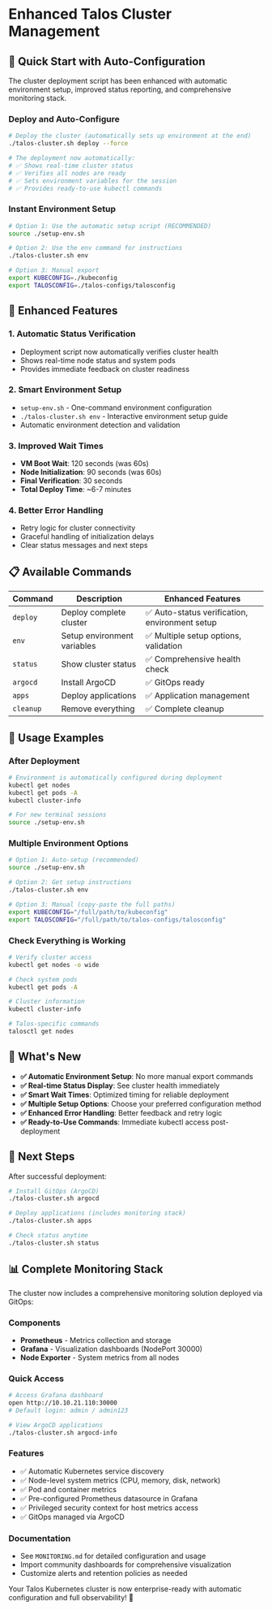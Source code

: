 # Enhanced Talos Cluster Management

## 🚀 Quick Start with Auto-Configuration

The cluster deployment script has been enhanced with automatic environment setup, improved status reporting, and comprehensive monitoring stack.

### Deploy and Auto-Configure

```bash
# Deploy the cluster (automatically sets up environment at the end)
./talos-cluster.sh deploy --force

# The deployment now automatically:
# ✅ Shows real-time cluster status
# ✅ Verifies all nodes are ready
# ✅ Sets environment variables for the session
# ✅ Provides ready-to-use kubectl commands
```

### Instant Environment Setup

```bash
# Option 1: Use the automatic setup script (RECOMMENDED)
source ./setup-env.sh

# Option 2: Use the env command for instructions
./talos-cluster.sh env

# Option 3: Manual export
export KUBECONFIG=./kubeconfig
export TALOSCONFIG=./talos-configs/talosconfig
```

## 🎯 Enhanced Features

### 1. **Automatic Status Verification**
- Deployment script now automatically verifies cluster health
- Shows real-time node status and system pods
- Provides immediate feedback on cluster readiness

### 2. **Smart Environment Setup**
- `setup-env.sh` - One-command environment configuration  
- `./talos-cluster.sh env` - Interactive environment setup guide
- Automatic environment detection and validation

### 3. **Improved Wait Times**
- **VM Boot Wait**: 120 seconds (was 60s)
- **Node Initialization**: 90 seconds (was 60s)  
- **Final Verification**: 30 seconds
- **Total Deploy Time**: ~6-7 minutes

### 4. **Better Error Handling**
- Retry logic for cluster connectivity
- Graceful handling of initialization delays
- Clear status messages and next steps

## 📋 Available Commands

| Command | Description | Enhanced Features |
|---------|-------------|-------------------|
| `deploy` | Deploy complete cluster | ✅ Auto-status verification, environment setup |
| `env` | Setup environment variables | ✅ Multiple setup options, validation |
| `status` | Show cluster status | ✅ Comprehensive health check |
| `argocd` | Install ArgoCD | ✅ GitOps ready |
| `apps` | Deploy applications | ✅ Application management |
| `cleanup` | Remove everything | ✅ Complete cleanup |

## 🔧 Usage Examples

### After Deployment
```bash
# Environment is automatically configured during deployment
kubectl get nodes
kubectl get pods -A
kubectl cluster-info

# For new terminal sessions
source ./setup-env.sh
```

### Multiple Environment Options
```bash
# Option 1: Auto-setup (recommended)
source ./setup-env.sh

# Option 2: Get setup instructions  
./talos-cluster.sh env

# Option 3: Manual (copy-paste the full paths)
export KUBECONFIG="/full/path/to/kubeconfig"
export TALOSCONFIG="/full/path/to/talos-configs/talosconfig"
```

### Check Everything is Working
```bash
# Verify cluster access
kubectl get nodes -o wide

# Check system pods
kubectl get pods -A

# Cluster information
kubectl cluster-info

# Talos-specific commands
talosctl get nodes
```

## 🎉 What's New

- **✅ Automatic Environment Setup**: No more manual export commands
- **✅ Real-time Status Display**: See cluster health immediately
- **✅ Smart Wait Times**: Optimized timing for reliable deployment  
- **✅ Multiple Setup Options**: Choose your preferred configuration method
- **✅ Enhanced Error Handling**: Better feedback and retry logic
- **✅ Ready-to-Use Commands**: Immediate kubectl access post-deployment

## 🚀 Next Steps

After successful deployment:

```bash
# Install GitOps (ArgoCD)
./talos-cluster.sh argocd

# Deploy applications (includes monitoring stack)
./talos-cluster.sh apps

# Check status anytime
./talos-cluster.sh status
```

## 📊 Complete Monitoring Stack

The cluster now includes a comprehensive monitoring solution deployed via GitOps:

### Components
- **Prometheus** - Metrics collection and storage
- **Grafana** - Visualization dashboards (NodePort 30000)
- **Node Exporter** - System metrics from all nodes

### Quick Access
```bash
# Access Grafana dashboard
open http://10.10.21.110:30000
# Default login: admin / admin123

# View ArgoCD applications
./talos-cluster.sh argocd-info
```

### Features
- ✅ Automatic Kubernetes service discovery
- ✅ Node-level system metrics (CPU, memory, disk, network)
- ✅ Pod and container metrics
- ✅ Pre-configured Prometheus datasource in Grafana
- ✅ Privileged security context for host metrics access
- ✅ GitOps managed via ArgoCD

### Documentation
- See `MONITORING.md` for detailed configuration and usage
- Import community dashboards for comprehensive visualization
- Customize alerts and retention policies as needed

Your Talos Kubernetes cluster is now enterprise-ready with automatic configuration and full observability! 🎊